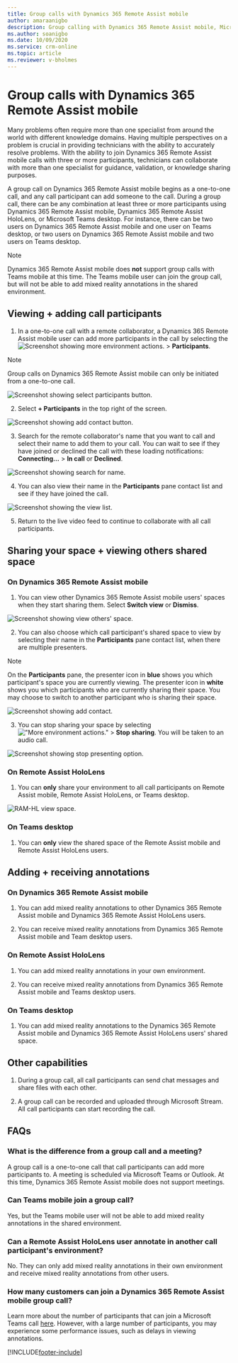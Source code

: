 ```yaml
---
title: Group calls with Dynamics 365 Remote Assist mobile
author: amaraanigbo
description: Group calling with Dynamics 365 Remote Assist mobile, Microsoft Teams desktop, and Dynamics 365 Remote Assist on HoloLens users 
ms.author: soanigbo
ms.date: 10/09/2020
ms.service: crm-online
ms.topic: article
ms.reviewer: v-bholmes
---
```


# Group calls with Dynamics 365 Remote Assist mobile

Many problems often require more than one specialist from around the world with different knowledge domains. Having multiple perspectives on a problem is crucial in providing technicians with the ability to accurately resolve problems. With the ability to join Dynamics 365 Remote Assist mobile calls with three or more participants, technicians can collaborate with more than one specialist for guidance, validation, or knowledge sharing purposes.

A group call on Dynamics 365 Remote Assist mobile begins as a one-to-one call, and any call participant can add someone to the call. During a group call, there can be any combination at least three or more participants using Dynamics 365 Remote Assist mobile, Dynamics 365 Remote Assist HoloLens, or Microsoft Teams desktop. For instance, there can be two users on Dynamics 365 Remote Assist mobile and one user on Teams desktop, or two users on Dynamics 365 Remote Assist mobile and two users on Teams desktop.

> [!NOTE]
> Dynamics 365 Remote Assist mobile does **not** support group calls with Teams mobile at this time. The Teams mobile user can join the group call, but will not be able to add mixed reality annotations in the shared environment.

## Viewing + adding call participants

1. In a one-to-one call with a remote collaborator, a Dynamics 365 Remote Assist mobile user can add more participants in the call by selecting the ![Screenshot showing more environment actions.](media/ellipsis.png "More environment actions") > **Participants**.

> [!NOTE]
> Group calls on Dynamics 365 Remote Assist mobile can only be initiated from a one-to-one call.

![Screenshot showing select participants button.](./media/call-ellipses-participants.png "Select Participants Button")

2. Select **+ Participants** in the top right of the screen.

![Screenshot showing add contact button.](./media/add-participants-button.png "Add Contact")

3. Search for the remote collaborator's name that you want to call and select their name to add them to your call. You can wait to see if they have joined or declined the call with these loading notifications: **Connecting...** > **In call** or **Declined**.

![Screenshot showing search for name.](./media/add-contact-gc.png "Search for Contact")

4. You can also view their name in the **Participants** pane contact list and see if they have joined the call.

![Screenshot showing the view list.](./media/all-participants-list.png "View Contact List")

5. Return to the live video feed to continue to collaborate with all call participants.

## Sharing your space + viewing others shared space

### On Dynamics 365 Remote Assist mobile

1. You can view other Dynamics 365 Remote Assist mobile users' spaces when they start sharing them. Select **Switch view** or **Dismiss**.

![Screenshot showing view others' space.](./media/notif-started-sharing.png "View others' space")

2. You can also choose which call participant's shared space to view by selecting their name in the **Participants** pane contact list, when there are multiple presenters.

> [!NOTE] 
> On the **Participants** pane, the presenter icon in **blue** shows you which participant's space you are currently viewing. The presenter icon in **white** shows you which participants who are currently sharing their space. You may choose to switch to another participant who is sharing their space.  

![Screenshot showing add contact.](./media/all-participants-list.png "Add Contact")

3. You can stop sharing your space by selecting !["More environment actions."](media/ellipsis.png "More environment actions") > **Stop sharing**. You will be taken to an audio call. 

![Screenshot showing stop presenting option.](./media/stop-presenting-button.png)

### On Remote Assist HoloLens

1. You can **only** share your environment to all call participants on Remote Assist mobile, Remote Assist HoloLens, or Teams desktop.

![RAM-HL view space.](./media/hololens-spectator-ram.png "Remote Assist mobile-HoloLens share space")

### On Teams desktop

1. You can **only** view the shared space of the Remote Assist mobile and Remote Assist HoloLens users. 

## Adding + receiving annotations

### On Dynamics 365 Remote Assist mobile

1. You can add mixed reality annotations to other Dynamics 365 Remote Assist mobile and Dynamics 365 Remote Assist HoloLens users. 

2. You can receive mixed reality annotations from Dynamics 365 Remote Assist mobile and Team desktop users. 

### On Remote Assist HoloLens 

1. You can add mixed reality annotations in your own environment. 

2. You can receive mixed reality annotations from Dynamics 365 Remote Assist mobile and Teams desktop users. 

### On Teams desktop

1. You can add mixed reality annotations to the Dynamics 365 Remote Assist mobile and Dynamics 365 Remote Assist HoloLens users' shared space. 

## Other capabilities

1. During a group call, all call participants can send chat messages and share files with each other. 

2. A group call can be recorded and uploaded through Microsoft Stream. All call participants can start recording the call. 

## FAQs

### What is the difference from a group call and a meeting?
A group call is a one-to-one call that call participants can add more participants to. A meeting is scheduled via Microsoft Teams or Outlook. At this time, Dynamics 365 Remote Assist mobile does not support meetings.

### Can Teams mobile join a group call?
Yes, but the Teams mobile user will not be able to add mixed reality annotations in the shared environment. 

### Can a Remote Assist HoloLens user annotate in another call participant's environment?
No. They can only add mixed reality annotations in their own environment and receive mixed reality annotations from other users.

### How many customers can join a Dynamics 365 Remote Assist mobile group call? 

Learn more about the number of participants that can join a Microsoft Teams call [here](/MicrosoftTeams/limits-specifications-teams#meetings-and-calls). However, with a large number of participants, you may experience some performance issues, such as delays in viewing annotations.


[!INCLUDE[footer-include](../../includes/footer-banner.md)]
